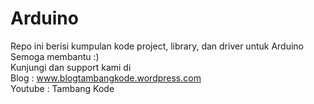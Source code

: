 # Arduino

Repo ini berisi kumpulan kode project, library, dan driver untuk Arduino
</br>
Semoga membantu :) 
</br>
Kunjungi dan support kami di </br>
Blog : www.blogtambangkode.wordpress.com </br>
Youtube : Tambang Kode </br>
